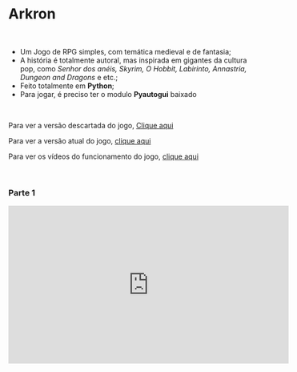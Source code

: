 <h1>Arkron</h1>
<br>
<ul>
  <li>Um Jogo de RPG simples, com temática medieval e de fantasia;</li>
  <li>A história é totalmente autoral, mas inspirada em gigantes da cultura pop, como <i>Senhor dos anéis, Skyrim, O Hobbit, Labirinto, Annastria, Dungeon and Dragons</i> e etc.;</li>
  <li>Feito totalmente em <b>Python</b>;</li>
  <li>Para jogar, é preciso ter o modulo <b>Pyautogui</b> baixado</li>
</ul>
<br>
<p>Para ver a versão descartada do jogo, <a href="https://github.com/Blitk/Game-A-batalha-de-Heaven-Hill" target="_blanck">Clique aqui</a></p>
<p>Para ver a versão atual do jogo, <a href="https://github.com/Blitk/Arkron/tree/master/Codes" target="_blanck">clique aqui</a></P>
<p>Para ver os vídeos do funcionamento do jogo, <a href="https://www.youtube.com/channel/UC4e0-LG4LkB_eQ9GgOPM2tA" target="_blanck">clique aqui</a></p>
<br>
<h3>Parte 1</h3>
<iframe width="560" height="315" src="https://www.youtube.com/embed/A0J0Ea-Ftmw" frameborder="0" allow="accelerometer; autoplay; clipboard-write; encrypted-media; gyroscope; picture-in-picture" allowfullscreen></iframe>

